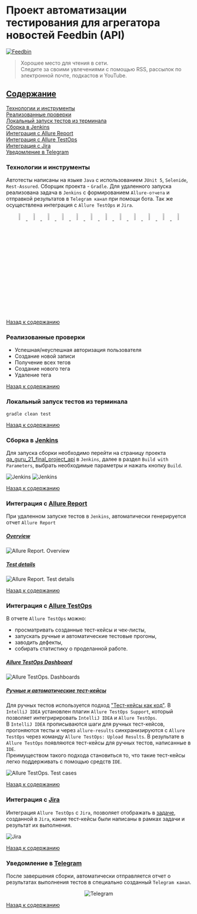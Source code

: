 # Проект автоматизации тестирования для агрегатора новостей Feedbin (API)

<a href="https://feedbin.com/">
    <img title="Feedbin" src="src/test/resources/icons/feedbin_logo.png" alt="Feedbin">
</a>

> Хорошее место для чтения в сети.  
> Следите за своими увлечениями с помощью RSS, рассылок по электронной почте, подкастов и YouTube.

## [Содержание](#Содержание)
[Технологии и инструменты](#Технологии-и-инструменты)  
[Реализованные проверки](#Реализованные-проверки)  
[Локальный запуск тестов из терминала](#Локальный-запуск-тестов-из-терминала)  
[Сборка в Jenkins](#Сборка-в-Jenkins)    
[Интеграция с Allure Report](#Интеграция-с-Allure-Report)  
[Интеграция с Allure TestOps](#Интеграция-с-Allure-TestOps)  
[Интеграция с Jira](#Интеграция-с-Jira)  
[Уведомление в Telegram](#Уведомление-в-Telegram)  


### Технологии и инструменты

Автотесты написаны на языке `Java` с использованием `JUnit 5`, `Selenide`, `Rest-Assured`. Сборщик проекта - `Gradle`. Для удаленного запуска реализована задача в `Jenkins` с формированием `Allure-отчета` и
отправкой результатов в `Telegram канал` при помощи бота. Так же осуществлена интеграция с `Allure TestOps` и `Jira`.

<p align="center">
    <a href="https://www.java.com/">
      <img width="7%" title="Java" src="src/test/resources/icons/java-original.svg" alt="java">
    </a>
    <a href="https://www.jetbrains.com/">
      <img width="7%" title="IntelliJ IDEA" src="src/test/resources/icons/Idea.svg" alt="IntelliJ IDEA">
    </a>
    <a href="https://gradle.org/">
      <img width="7%" title="Gradle" src="src/test/resources/icons/gradle-plain.svg" alt="Gradle">
    </a>
    <a href="https://junit.org/junit5/">
      <img width="7%" title="JUnit5" src="src/test/resources/icons/Junit5.svg" alt="JUnit5">
    </a>
    <a href="https://rest-assured.io/">
      <img width="7%" title="Rest Assured" src="src/test/resources/icons/rest-assured.png" alt="Rest Assured">
    </a>
    <a href="https://github.com/">
      <img width="7%" title="GitHub" src="src/test/resources/icons/github-mark-white.svg" alt="GitHub">
    </a>
    <a href="https://selenide.org/">
      <img width="7%" title="Selenide" src="src/test/resources/icons/Selenide.svg" alt="Selenide">
    </a>
    <a href="https://qameta.io/allure-report/">
      <img width="7%" title="Allure Report" src="src/test/resources/icons/Allure.svg" alt="Allure Report">
    </a>
    <a href="https://www.jenkins.io/">
      <img width="7%" title="Jenkins" src="src/test/resources/icons/jenkins-original.svg" alt="Jenkins">
    </a>
    <a href="https://telegram.org/">
      <img width="7%" title="Telegram" src="src/test/resources/icons/Telegram.svg" alt="Telegram">
    </a>
    <a href="https://qameta.io/">
      <img width="7%" title="Allure TestOps" src="src/test/resources/icons/Allure_TO.svg" alt="Allure TestOps">
    </a>
    <a href="https://www.atlassian.com/software/jira">
      <img width="7%" title="Jira" src="src/test/resources/icons/Jira.svg" alt="Jira">
    </a>
</p>

[Назад к содержанию](#Содержание)

### Реализованные проверки
- Успешная/неуспешная авторизация пользователя
- Создание новой записи
- Получение всех тегов
- Создание нового тега
- Удаление тега

[Назад к содержанию](#Содержание)

### Локальный запуск тестов из терминала
`gradle clean test`

[Назад к содержанию](#Содержание)

### Сборка в [Jenkins](https://jenkins.autotests.cloud/job/qa_guru_21_final_project_api/)
Для запуска сборки необходимо перейти на страницу проекта [qa_guru_21_final_project_api](https://jenkins.autotests.cloud/job/qa_guru_21_final_project_api/)
в `Jenkins`, далее в раздел `Build with Parameters`, выбрать необходимые параметры и нажать
кнопку `Build`.

<img title="Jenkins" src="src/test/resources/screenshorts/006-jenkins.png" alt="Jenkins">
<img title="Jenkins" src="src/test/resources/screenshorts/007-jenkins.png" alt="Jenkins">

[Назад к содержанию](#Содержание)

### Интеграция с [Allure Report](https://jenkins.autotests.cloud/job/qa_guru_21_final_project_api/allure/)
При удаленном запуске тестов в `Jenkins`, автоматически генерируется отчет `Allure Report`

##### [Overview](https://jenkins.autotests.cloud/job/qa_guru_21_final_project_api/allure/#)

<img title="Allure Report" src="src/test/resources/screenshorts/004-allureReport.png" alt="Allure Report. Overview">

##### [Test details](https://jenkins.autotests.cloud/job/qa_guru_21_final_project_api/allure/#behaviors/5778946ce3195933e780791617eb6bb7/7cfd74cd081d7033/)

<img title="Allure Report" src="src/test/resources/screenshorts/008-allureReport.png" alt="Allure Report. Test details">

[Назад к содержанию](#Содержание)

### Интеграция с [Allure TestOps](https://allure.autotests.cloud/project/3751/test-cases/26872?treeId=0)

В отчете `Allure TestOps` можно:
- просматривать созданные тест-кейсы и чек-листы,
- запускать ручные и автоматические тестовые прогоны,
- заводить дефекты,
- собирать статистику о проделанной работе.

##### [Allure TestOps Dashboard](https://allure.autotests.cloud/project/3751/dashboards)

<img title="Allure TestOps" src="src/test/resources/screenshorts/009-testOps_dashboards.png" alt="Allure TestOps. Dashboards">

##### [Ручные и автоматические тест-кейсы](https://allure.autotests.cloud/project/3751/test-cases?treeId=0)
Для ручных тестов используется подход ["Тест-кейсы как код"](https://www.youtube.com/watch?v=Prm2-c_5mYs&t=39m32s). В `IntelliJ IDEA` установлен плагин `Allure TestOps Support`,
который позволяет интегририровать `IntelliJ IDEA` и `Allure TestOps`.  
В `IntelliJ IDEA` прописываются шаги для ручных тест-кейсов, прогоняются тесты и через `allure-results` синхранизируются
с `Allure TestOps` через команду `Allure TestOps: Upload Results`. В результате в `Allure TestOps` появляются тест-кейсы
для ручных тестов, написанные в `IDE`.  
Преимуществом такого подхода становиться то, что такие тест-кейсы легко поддерживать с помощью средств `IDE`.

<img title="Allure TestOps" src="src/test/resources/screenshorts/010-testOps_testCase.png" alt="Allure TestOps. Test cases">

[Назад к содержанию](#Содержание)

### Интеграция с [Jira](https://jira.autotests.cloud/browse/HOMEWORK-930)

Интеграция `Allure TestOps` с `Jira`, позволяет отображать в [задаче](https://jira.autotests.cloud/browse/HOMEWORK-930),
созданной в `Jira`, какие тест-кейсы были написаны в рамках задачи и результат их выполнения.

<img title="Jira" src="src/test/resources/screenshorts/011-jira.png" alt="Jira">

[Назад к содержанию](#Содержание)

### Уведомление в [Telegram](https://t.me/apitests)

После завершения сборки, автоматически отправляется отчет о результатах выполнения тестов в специально созданный `Telegram канал`.

<p align="center">
    <img title="Jira" src="src/test/resources/screenshorts/005-telegram.png" alt="Telegram">
</p>

[Назад к содержанию](#Содержание)